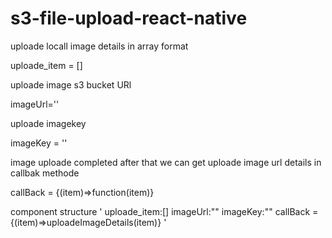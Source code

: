 # s3-file-upload-react-native


uploade locall image details in array format

uploade_item = []


uploade image s3 bucket URl 

imageUrl=''

uploade imagekey 

imageKey = ''

image uploade completed after that we can get uploade image url details in callbak methode 

callBack = {(item)=>function(item)}



component structure
'
<s3FileUploade>
uploade_item:[]
imageUrl:""
imageKey:""
callBack ={(item)=>uploadeImageDetails(item)}
</s3FileUploade>'







